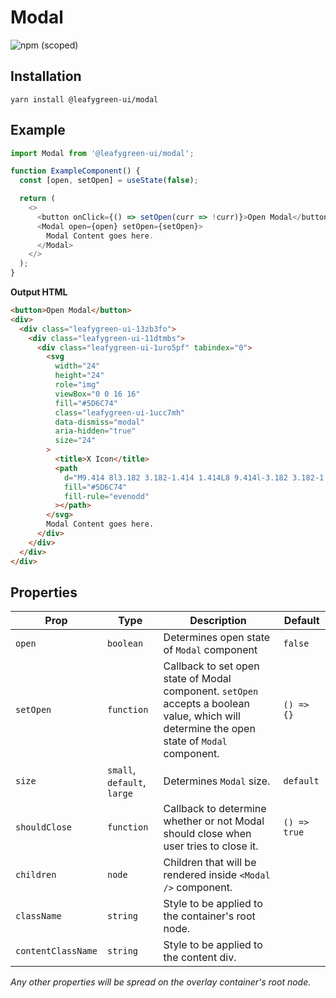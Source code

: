 # Modal

![npm (scoped)](https://img.shields.io/npm/v/@leafygreen-ui/modal.svg)

## Installation

`yarn install @leafygreen-ui/modal`

## Example

```js
import Modal from '@leafygreen-ui/modal';

function ExampleComponent() {
  const [open, setOpen] = useState(false);

  return (
    <>
      <button onClick={() => setOpen(curr => !curr)}>Open Modal</button>
      <Modal open={open} setOpen={setOpen}>
        Modal Content goes here.
      </Modal>
    </>
  );
}
```

**Output HTML**

```html
<button>Open Modal</button>
<div>
  <div class="leafygreen-ui-13zb3fo">
    <div class="leafygreen-ui-11dtmbs">
      <div class="leafygreen-ui-1uro5pf" tabindex="0">
        <svg
          width="24"
          height="24"
          role="img"
          viewBox="0 0 16 16"
          fill="#5D6C74"
          class="leafygreen-ui-1ucc7mh"
          data-dismiss="modal"
          aria-hidden="true"
          size="24"
        >
          <title>X Icon</title>
          <path
            d="M9.414 8l3.182 3.182-1.414 1.414L8 9.414l-3.182 3.182-1.414-1.414L6.586 8 3.404 4.818l1.414-1.414L8 6.586l3.182-3.182 1.414 1.414L9.414 8z"
            fill="#5D6C74"
            fill-rule="evenodd"
          ></path>
        </svg>
        Modal Content goes here.
      </div>
    </div>
  </div>
</div>
```

## Properties

| Prop               | Type                        | Description                                                                                                                                 | Default      |
| ------------------ | --------------------------- | ------------------------------------------------------------------------------------------------------------------------------------------- | ------------ |
| `open`             | `boolean`                   | Determines open state of `Modal` component                                                                                                  | `false`      |
| `setOpen`          | `function`                  | Callback to set open state of Modal component. `setOpen` accepts a boolean value, which will determine the open state of `Modal` component. | `() => {}`   |
| `size`             | `small`, `default`, `large` | Determines `Modal` size.                                                                                                                    | `default`    |
| `shouldClose`      | `function`                  | Callback to determine whether or not Modal should close when user tries to close it.                                                        | `() => true` |
| `children`         | `node`                      | Children that will be rendered inside `<Modal />` component.                                                                                |              |
| `className`        | `string`                    | Style to be applied to the container's root node.                                                                                           |              |
| `contentClassName` | `string`                    | Style to be applied to the content div.                                                                                                     |              |

_Any other properties will be spread on the overlay container's root node._
